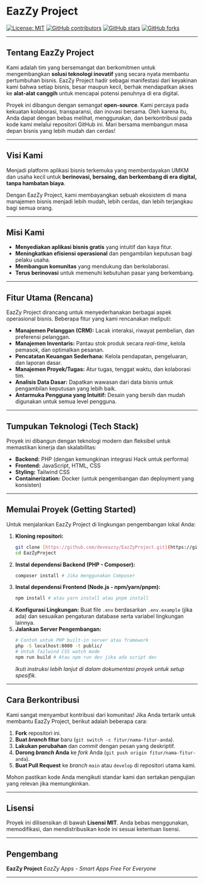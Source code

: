 # EazZy Project

[![License: MIT](https://img.shields.io/badge/License-MIT-yellow.svg)](https://opensource.org/licenses/MIT)
[![GitHub contributors](https://img.shields.io/github/contributors/deveazzy/EazZyProject)](https://github.com/deveazzy/EazZyProject/graphs/contributors)
[![GitHub stars](https://img.shields.io/github/stars/deveazzy/EazZyProject?style=social)](https://github.com/deveazzy/EazZyProject/stargazers)
[![GitHub forks](https://img.shields.io/github/forks/deveazzy/EazZyProject?style=social)](https://github.com/deveazzy/EazZyProject/network/members)

---

## Tentang EazZy Project

Kami adalah tim yang bersemangat dan berkomitmen untuk mengembangkan **solusi teknologi inovatif** yang secara nyata membantu pertumbuhan bisnis. EazZy Project hadir sebagai manifestasi dari keyakinan kami bahwa setiap bisnis, besar maupun kecil, berhak mendapatkan akses ke **alat-alat canggih** untuk mencapai potensi penuhnya di era digital.

Proyek ini dibangun dengan semangat **open-source**. Kami percaya pada kekuatan kolaborasi, transparansi, dan inovasi bersama. Oleh karena itu, Anda dapat dengan bebas melihat, menggunakan, dan berkontribusi pada kode kami melalui repositori GitHub ini. Mari bersama membangun masa depan bisnis yang lebih mudah dan cerdas!

---

## Visi Kami

Menjadi platform aplikasi bisnis terkemuka yang memberdayakan UMKM dan usaha kecil untuk **berinovasi, bersaing, dan berkembang di era digital, tanpa hambatan biaya**.

Dengan EazZy Project, kami membayangkan sebuah ekosistem di mana manajemen bisnis menjadi lebih mudah, lebih cerdas, dan lebih terjangkau bagi semua orang.

---

## Misi Kami

* **Menyediakan aplikasi bisnis gratis** yang intuitif dan kaya fitur.
* **Meningkatkan efisiensi operasional** dan pengambilan keputusan bagi pelaku usaha.
* **Membangun komunitas** yang mendukung dan berkolaborasi.
* **Terus berinovasi** untuk memenuhi kebutuhan pasar yang berkembang.

---

## Fitur Utama (Rencana)

EazZy Project dirancang untuk menyederhanakan berbagai aspek operasional bisnis. Beberapa fitur yang kami rencanakan meliputi:

* **Manajemen Pelanggan (CRM):** Lacak interaksi, riwayat pembelian, dan preferensi pelanggan.
* **Manajemen Inventaris:** Pantau stok produk secara *real-time*, kelola pemasok, dan optimalkan pesanan.
* **Pencatatan Keuangan Sederhana:** Kelola pendapatan, pengeluaran, dan laporan dasar.
* **Manajemen Proyek/Tugas:** Atur tugas, tenggat waktu, dan kolaborasi tim.
* **Analisis Data Dasar:** Dapatkan wawasan dari data bisnis untuk pengambilan keputusan yang lebih baik.
* **Antarmuka Pengguna yang Intuitif:** Desain yang bersih dan mudah digunakan untuk semua level pengguna.

---

## Tumpukan Teknologi (Tech Stack)

Proyek ini dibangun dengan teknologi modern dan fleksibel untuk memastikan kinerja dan skalabilitas:

* **Backend:** PHP (dengan kemungkinan integrasi Hack untuk performa)
* **Frontend:** JavaScript, HTML, CSS
* **Styling:** Tailwind CSS
* **Containerization:** Docker (untuk pengembangan dan deployment yang konsisten)

---

## Memulai Proyek (Getting Started)

Untuk menjalankan EazZy Project di lingkungan pengembangan lokal Anda:

1.  **Kloning repositori:**
    ```bash
    git clone [https://github.com/deveazzy/EazZyProject.git](https://github.com/deveazzy/EazZyProject.git)
    cd EazZyProject
    ```
2.  **Instal dependensi Backend (PHP - Composer):**
    ```bash
    composer install # Jika menggunakan Composer
    ```
3.  **Instal dependensi Frontend (Node.js - npm/yarn/pnpm):**
    ```bash
    npm install # atau yarn install atau pnpm install
    ```
4.  **Konfigurasi Lingkungan:**
    Buat file `.env` berdasarkan `.env.example` (jika ada) dan sesuaikan pengaturan database serta variabel lingkungan lainnya.
5.  **Jalankan Server Pengembangan:**
    ```bash
    # Contoh untuk PHP built-in server atau framework
    php -S localhost:8000 -t public/
    # Untuk Tailwind CSS watch mode
    npm run build # Atau npm run dev jika ada script dev
    ```
    *Ikuti instruksi lebih lanjut di dalam dokumentasi proyek untuk setup spesifik.*

---

## Cara Berkontribusi

Kami sangat menyambut kontribusi dari komunitas! Jika Anda tertarik untuk membantu EazZy Project, berikut adalah beberapa cara:

1.  **Fork** repositori ini.
2.  **Buat *branch* fitur** baru (`git switch -c fitur/nama-fitur-anda`).
3.  **Lakukan perubahan** dan *commit* dengan pesan yang deskriptif.
4.  **Dorong *branch* Anda** ke *fork* Anda (`git push origin fitur/nama-fitur-anda`).
5.  **Buat Pull Request** ke *branch* `main` atau `develop` di repositori utama kami.

Mohon pastikan kode Anda mengikuti standar kami dan sertakan pengujian yang relevan jika memungkinkan.

---

## Lisensi

Proyek ini dilisensikan di bawah **Lisensi MIT**. Anda bebas menggunakan, memodifikasi, dan mendistribusikan kode ini sesuai ketentuan lisensi.

---

## Pengembang

**EazZy Project**
*EazZy Apps - Smart Apps Free For Everyone*

---
